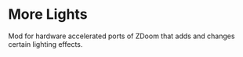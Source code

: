 # More Lights 

Mod for hardware accelerated ports of ZDoom that adds and changes certain lighting effects.
